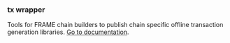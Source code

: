 ### tx wrapper

Tools for FRAME chain builders to publish chain specific offline transaction generation libraries.
[Go to documentation](https://github.com/paritytech/txwrapper-core).